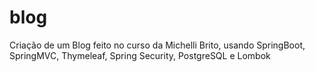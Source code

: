 # blog
Criação de um Blog feito no curso da Michelli Brito, usando SpringBoot, SpringMVC, Thymeleaf, Spring Security, PostgreSQL e Lombok
